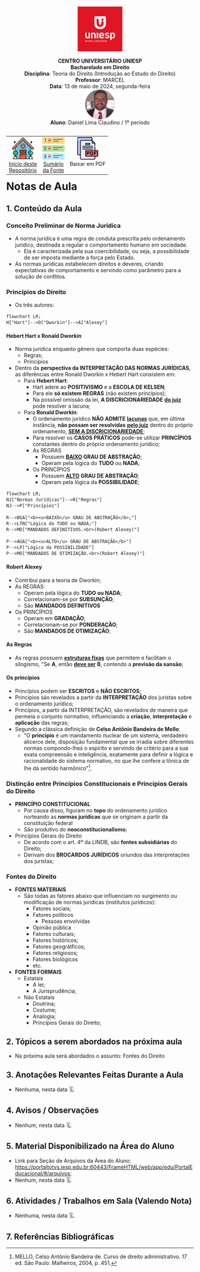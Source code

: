 <div align="center">

<p align="center"><img height="120" src="../../../figuras/LOGO_UNIESP.png"> </p>

<p align="center"><b>CENTRO UNIVERSITÁRIO UNIESP</b><br>
<b>Bacharelado em Direito</b><br>
<b>Disciplina</b>: Teoria do Direito (Introdução ao Estudo do Direito)<br>
<b>Professor</b>: MARCEL<br>
<b>Data</b>: 13 de maio de 2024, segunda-feira<br>
<img align="center" src="../../../figuras/FOTO_PERFIL_DANIEL_CLAUDINO_2023.png" width="80"><br>
<b>Aluno</b>: Daniel Lima Claudino / 1º período<br>
 </p>
</div>

<table align="right" border="0">
  <tr>
    <td align="center" valign="top">
      <a href="../../../README.md">
        <img src="https://github.com/dnlclaudino/imagens/blob/master/icones/icone-casa2.png?raw=true" heigh="60" width="60"><br>Início deste <br>Repositório
      </a>
    </td>
    <td align="center" valign="top">
      <a href="../README.md">
        <img src="https://github.com/dnlclaudino/imagens/blob/master/icones/icone-sumario.png?raw=true" heigh="60" width="60"><br>Sumário<br>da Fonte
      </a>
    </td>
    <td align="center" valign="top">
        <img src="https://github.com/dnlclaudino/imagens/blob/master/icones-aplicativos/pdf/pdf.png?raw=true" heigh="60" width="60"><br>Baixar em PDF
    </td>
  </tr>
</table><br><br><br><br><br>

# Notas de Aula

## 1. Conteúdo da Aula

### Conceito Preliminar de Norma Jurídica

- A norma jurídica é uma regra de conduta prescrita pelo ordenamento jurídico, destinada a regular o comportamento humano em sociedade.
  - Ela é caracterizada pela sua coercibilidade, ou seja, a possibilidade de ser imposta mediante a força pelo Estado.
- As normas jurídicas estabelecem direitos e deveres, criando expectativas de comportamento e servindo como parâmetro para a solução de conflitos.

### Princípios do Direito

- Os três autores:

```mermaid
flowchart LR;
H["Hart"]-->D["Dworkin"]-->A["Alexey"]

```

#### Hebert Hart x Ronald Dworkin

- Norma jurídica enquanto gênero que comporta duas espécies:
  - Regras;
  - Princípios
- Dentro da **perspectiva da INTERPRETAÇÃO DAS NORMAS JURÍDICAS**, as diferências entre Ronald Dworkin x Hebert Hart consistem em:
  - Para **Hebert Hart**:
    - Hart adere ao **POSITIVISMO** e a **ESCOLA DE KELSEN**;
    - Para ele **só existem REGRAS** (não existem princípios);
    - Na possível omissão da lei, **A DISCRICIONARIEDADE** <b><u>do juiz</u></b> pode resolver a lacuna;
  - Para **Ronald Dworkin**:
    - O ordenamento jurídico **NÃO ADMITE** <b><u>lacunas</u></b> que, em última instância, **não possam ser resolvidas** <b><u>pelo juíz</u></b> dentro do próprio ordenamento, <b><u>SEM A DISCRICIONARIEDADE</u></b>;
    - Para resolver os **CASOS PRÁTICOS** pode-se utilizar **PRINCÍPIOS** constantes dentro do próprio ordenamento jurídico;
    - As REGRAS
      - Possuem <b><u>BAIXO</u> GRAU DE ABSTRAÇÃO</b>;
      - Operam pela lógica do **TUDO** ou **NADA**;
    - Os PRINCÍPIOS
      - Possuem <b><u>ALTO</u> GRAU DE ABSTRAÇÃO</b>;
      - Operam pela lógica da **POSSIBILIDADE**;

```mermaid
flowchart LR;
NJ["Normas Jurídicas"]-->R["Regras"]
NJ-->P["Princípios"]

R-->BGA["<b><u>BAIXO</u> GRAU DE ABSTRAÇÃO</b>;"]
R-->LTN["Lógica do TUDO ou NADA;"]
R-->MD["MANDADOS DEFINITIVOS.<br>(Robert Alexey)"]

P-->AGA["<b><u>ALTO</u> GRAU DE ABSTRAÇÃO</b>"]
P-->LP["Lógica da POSSIBILIDADE"]
P-->MO["MANDADOS DE OTIMIZAÇÃO.<br>(Robert Alexey)"]
```

#### Robert Alexey

- Contribui para a teoria de Dworkin;
- As REGRAS:
  - Operam pela lógica do **TUDO ou NADA**;
  - Correlacionam-se por **SUBSUNÇÃO**;
  - São **MANDADOS DEFINITIVOS**
- Os PRINCÍPIOS
  - Operam em **GRADAÇÃO**;
  - Correlacionam-se por **PONDERAÇÃO**;
  - São **MANDADOS DE OTIMIZAÇÃO**;

#### As Regras

- As regras possuem <b><u>estruturas fixas</u></b> que permitem e facilitam o silogismo, "Se **A**, então <b><u>deve ser</u></b> **B**, contendo a **previsão da sansão**;

#### Os princípios

- Princípios podem ser **ESCRITOS** e **NÃO ESCRITOS**;
- Principios são revelados a partir da **INTERPRETAÇÃO** dos juristas sobre o ordenamento jurídico;
- Princípios, a partir da INTERPRETAÇÃO, são revelados de maneira que permeia o conjunto normativo, influenciando a **criação**, **interpretação** e **aplicação** das regras;
- Segundo a clássica definição de **Celso Antônio Bandeira de Mello**:
  - "O **princípio** é um mandamento nuclear de um sistema, verdadeiro alicerce dele, disposição fundamental que se irradia sobre diferentes normas compondo-lhes o espírito e servindo de critério para a sua exata compreensão e inteligência, exatamente para definir a lógica e racionalidade do sistema normativo, no que lhe confere a tônica de lhe dá sentido harmônico"[^MELLO-2004].

### Distinção entre Princípios Constitucionais e Princípios Gerais do Direito

- **PRINCÍPIO CONSTITUCIONAL**
  - Por causa disso, figuram no **topo** do ordenamento jurídico norteando as **normas jurídicas** que se originam a partir da constituição federal
  - São produtivo do **neoconstitucionalismo**;
- Princípios Gerais do Direito
  - De acordo com o art. 4º da LINDB, são **fontes subsidiárias** do Direito;
  - Derivam dos **BROCARDOS JURÍDICOS** oriundos das interpretações dos juristas;

### Fontes do Direito

- **FONTES MATERIAIS**
  - São todas as fatores abaixo que influenciam no surgimento ou modificação de normas jurídicas (institutos jurídicos):
    - Fatores sociais;
    - Fatores políticos
      - Pessoas envolvidas
    - Opinião pública
    - Fatores culturais;
    - Fatores históricos;
    - Fatores geográtficos;
    - Fatores religiosos;
    - Fatores biológicos
    - etc.
- **FONTES FORMAIS**
  - Estatais
    - A lei;
    - A Jurisprudência;
  - Não Estatais
    - Doutrina;
    - Costume;
    - Analogia;
    - Princípios Gerais do Direito;

## 2. Tópicos a serem abordados na próxima aula

- Na próxima aula será abordados o assunto: Fontes do Direito

## 3. Anotações Relevantes Feitas Durante a Aula

- Nenhuma, nesta data 🗓.

## 4. Avisos / Observações

- Nenhum, nesta data 🗓.

## 5. Material Disponibilizado na Área do Aluno

- Link para Seção de Arquivos da Área do Aluno: https://portaltotvs.iesp.edu.br:60443/FrameHTML/web/app/edu/PortalEducacional/#/arquivos;
- Nenhum, nesta data 🗓.

## 6. Atividades / Trabalhos em Sala (Valendo Nota)

- Nenhuma, nesta data 🗓.

## 7. Referências Bibliográficas

[^MELLO-2004]: MELLO, Celso Antônio Bandeira de. Curso de direito administrativo. 17 ed. São Paulo: Malheiros, 2004, p .451.